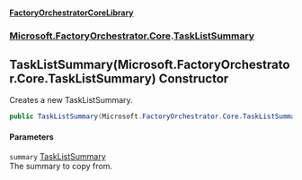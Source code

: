 #### [FactoryOrchestratorCoreLibrary](./FactoryOrchestratorCoreLibrary.md 'FactoryOrchestratorCoreLibrary')
### [Microsoft.FactoryOrchestrator.Core](./Microsoft-FactoryOrchestrator-Core.md 'Microsoft.FactoryOrchestrator.Core').[TaskListSummary](./Microsoft-FactoryOrchestrator-Core-TaskListSummary.md 'Microsoft.FactoryOrchestrator.Core.TaskListSummary')
## TaskListSummary(Microsoft.FactoryOrchestrator.Core.TaskListSummary) Constructor
Creates a new TaskListSummary.  
```csharp
public TaskListSummary(Microsoft.FactoryOrchestrator.Core.TaskListSummary summary);
```
#### Parameters
<a name='Microsoft-FactoryOrchestrator-Core-TaskListSummary-TaskListSummary(Microsoft-FactoryOrchestrator-Core-TaskListSummary)-summary'></a>
`summary` [TaskListSummary](./Microsoft-FactoryOrchestrator-Core-TaskListSummary.md 'Microsoft.FactoryOrchestrator.Core.TaskListSummary')  
The summary to copy from.  
  

